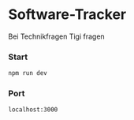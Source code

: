 # Software-Tracker

Bei Technikfragen Tigi fragen

### Start
```bash 
npm run dev
```

### Port
```bash
localhost:3000
```
